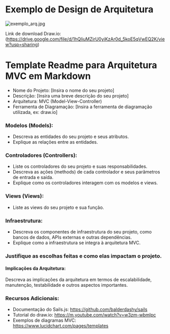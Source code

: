 # Exemplo de Design de Arquitetura

![exemplo_arq.jpg](https://github.com/kterra/Inteli-2024-1B/blob/main/materiais/ponderada-2/exemplo-arq-v2.jpg)

Link de download Draw.io: (https://drive.google.com/file/d/1hQliuMZirU0yiKzAr0d_5koE5qVwEQ2K/view?usp=sharing) 

# Template Readme para Arquitetura MVC em Markdown
- Nome do Projeto: [Insira o nome do seu projeto]
- Descrição: [Insira uma breve descrição do seu projeto]
- Arquitetura: MVC (Model-View-Controller)
- Ferramenta de Diagramação: [Insira a ferramenta de diagramação utilizada, ex: draw.io]

### Modelos (Models):
- Descreva as entidades do seu projeto e seus atributos.
- Explique as relações entre as entidades.

### Controladores (Controllers):
- Liste os controladores do seu projeto e suas responsabilidades.
- Descreva as ações (methods) de cada controlador e seus parâmetros de entrada e saída.
- Explique como os controladores interagem com os modelos e views.

### Views (Views):
- Liste as views do seu projeto e sua função.

### Infraestrutura:

- Descreva os componentes de infraestrutura do seu projeto, como bancos de dados, APIs externas e outras dependências.
- Explique como a infraestrutura se integra à arquitetura MVC.


### Justifique as escolhas feitas e como elas impactam o projeto.
#### Implicações da Arquitetura:
Descreva as implicações da arquitetura em termos de escalabilidade, manutenção, testabilidade e outros aspectos importantes.

### Recursos Adicionais:
- Documentação do Sails.js: https://github.com/balderdashy/sails
- Tutorial do draw.io: https://m.youtube.com/watch?v=w3zm-wbmlpc
- Exemplos de diagramas MVC: https://www.lucidchart.com/pages/templates
